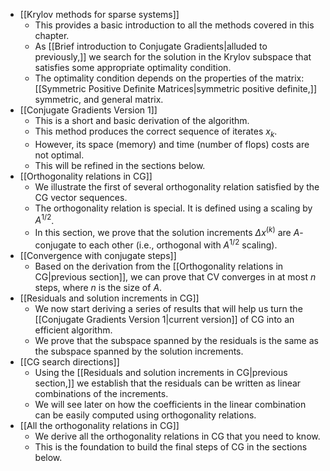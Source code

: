 - [[Krylov methods for sparse systems]]
	- This provides a basic introduction to all the methods covered in this chapter.
	- As [[Brief introduction to Conjugate Gradients|alluded to previously,]] we search for the solution in the Krylov subspace that satisfies some appropriate optimality condition.
	- The optimality condition depends on the properties of the matrix: [[Symmetric Positive Definite Matrices|symmetric positive definite,]] symmetric, and general matrix.
- [[Conjugate Gradients Version 1]]
	- This is a short and basic derivation of the algorithm.
	- This method produces the correct sequence of iterates $x_k$.
	- However, its space (memory) and time (number of flops) costs are not optimal.
	- This will be refined in the sections below.
- [[Orthogonality relations in CG]]
	- We illustrate the first of several orthogonality relation satisfied by the CG vector sequences.
	- The orthogonality relation is special. It is defined using a scaling by $A^{1/2}$.
	- In this section, we prove that the solution increments $\Delta x^{(k)}$ are $A$-conjugate to each other (i.e., orthogonal with $A^{1/2}$ scaling).
- [[Convergence with conjugate steps]]
	- Based on the derivation from the [[Orthogonality relations in CG|previous section]], we can prove that CV converges in at most $n$ steps, where $n$ is the size of $A$.
- [[Residuals and solution increments in CG]]
	- We now start deriving a series of results that will help us turn the [[Conjugate Gradients Version 1|current version]] of CG into an efficient algorithm.
	- We prove that the subspace spanned by the residuals is the same as the subspace spanned by the solution increments.
- [[CG search directions]]
	- Using the [[Residuals and solution increments in CG|previous section,]] we establish that the residuals can be written as linear combinations of the increments.
	- We will see later on how the coefficients in the linear combination can be easily computed using orthogonality relations.
- [[All the orthogonality relations in CG]]
	- We derive all the orthogonality relations in CG that you need to know. 
	- This is the foundation to build the final steps of CG in the sections below.